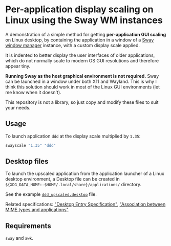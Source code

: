 # Per-application display scaling on Linux using the Sway WM instances

A demonstration of a simple method for getting **per-application GUI scaling** on Linux desktop, by containing the application in a window of a [Sway window manager](https://swaywm.org/) instance, with a custom display scale applied.

It is indented to better display the user interfaces of older applications, which do not normally scale to modern OS GUI resolutions and therefore appear tiny.

**Running Sway as the host graphical environment is not required.** Sway can be launched in a window under both X11 and Wayland. This is why I think this solution should work in most of the Linux GUI environments (let me know when it doesn't).

This repository is not a library, so just copy and modify these files to suit your needs.

## Usage

To launch application `ddd` at the display scale multiplied by `1.35`:

```sh
swayscale "1.35" "ddd"
```

## Desktop files

To launch the upscaled application from the application launcher of a Linux desktop environment, a Desktop file can be created in `${XDG_DATA_HOME:-$HOME/.local/share}/applications/` directory.

See the example [`ddd_upscaled.desktop`](./.local/share/applications/ddd_upscaled.desktop) file.

Related specifications: ["Desktop Entry Specification"](https://specifications.freedesktop.org/desktop-entry-spec/latest/), ["Association between MIME types and applications"](https://specifications.freedesktop.org/mime-apps-spec/latest/).

## Requirements

`sway` and `awk`.
